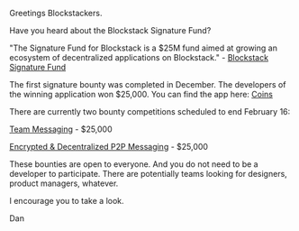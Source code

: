 Greetings Blockstackers.

Have you heard about the Blockstack Signature Fund?

"The Signature Fund for Blockstack is a $25M fund aimed at growing an ecosystem of decentralized applications on Blockstack." - [Blockstack Signature Fund](https://blockstack.org/funding)

The first signature bounty was completed in December.  The developers of the winning application won $25,000.  You can find the app here: [Coins](http://use.coinsapp.co/)

There are currently two bounty competitions scheduled to end February 16:

[Team Messaging](https://groupmessage.eventbrite.com/) - $25,000

[Encrypted & Decentralized P2P Messaging](https://p2pmessage.eventbrite.com/) - $25,000

These bounties are open to everyone.  And you do not need to be a developer to participate.  There are potentially teams looking for designers, product managers, whatever.

I encourage you to take a look.

Dan
